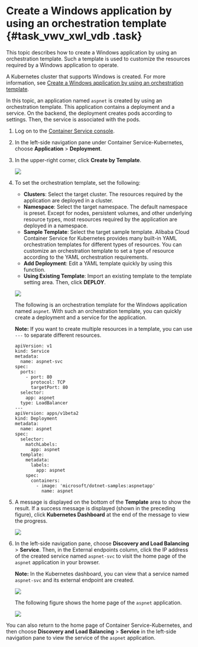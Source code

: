 # Create a Windows application by using an orchestration template {#task_vwv_xwl_vdb .task}

This topic describes how to create a Windows application by using an orchestration template. Such a template is used to customize the resources required by a Windows application to operate.

A Kubernetes cluster that supports Windows is created. For more information, see [Create a Windows application by using an orchestration template](#).

In this topic, an application named `aspnet` is created by using an orchestration template. This application contains a deployment and a service. On the backend, the deployment creates pods according to settings. Then, the service is associated with the pods.

1.  Log on to the [Container Service console](https://partners-intl.console.aliyun.com/#/cs).
2.  In the left-side navigation pane under Container Service-Kubernetes, choose **Application** \> **Deployment**.
3.  In the upper-right corner, click **Create by Template**. 

    ![](http://static-aliyun-doc.oss-cn-hangzhou.aliyuncs.com/assets/img/150114/155710680441756_en-US.png)

4.  To set the orchestration template, set the following: 

    -   **Clusters**: Select the target cluster. The resources required by the application are deployed in a cluster.
    -   **Namespace**: Select the target namespace. The default namespace is preset. Except for nodes, persistent volumes, and other underlying resource types, most resources required by the application are deployed in a namespace.
    -   **Sample Template**: Select the target sample template. Alibaba Cloud Container Service for Kubernetes provides many built-in YAML orchestration templates for different types of resources. You can customize an orchestration template to set a type of resource according to the YAML orchestration requirements.
    -   **Add Deployment**: Edit a YAML template quickly by using this function.
    -   **Using Existing Template**: Import an existing template to the template setting area.
    Then, click **DEPLOY**.

    ![](http://static-aliyun-doc.oss-cn-hangzhou.aliyuncs.com/assets/img/150114/155710680441759_en-US.png)

    The following is an orchestration template for the Windows application named `aspnet`. With such an orchestration template, you can quickly create a deployment and a service for the application.

    **Note:** If you want to create multiple resources in a template, you can use `---` to separate different resources.

    ```
    apiVersion: v1
    kind: Service
    metadata:
      name: aspnet-svc
    spec:
      ports:
        - port: 80
          protocol: TCP
          targetPort: 80
      selector:
        app: aspnet
      type: LoadBalancer
    ---
    apiVersion: apps/v1beta2
    kind: Deployment
    metadata:
      name: aspnet
    spec:
      selector:
        matchLabels:
          app: aspnet
      template:
        metadata:
          labels:
            app: aspnet
        spec:
          containers:
            - image: 'microsoft/dotnet-samples:aspnetapp'
              name: aspnet
    ```

5.  A message is displayed on the bottom of the **Template** area to show the result. If a success message is displayed \(shown in the preceding figure\), click **Kubernetes Dashboard** at the end of the message to view the progress. 

    ![](http://static-aliyun-doc.oss-cn-hangzhou.aliyuncs.com/assets/img/150114/155710680441783_en-US.png)

6.  In the left-side navigation pane, choose **Discovery and Load Balancing** \> **Service**. Then, in the External endpoints column, click the IP address of the created service named `aspnet-svc` to visit the home page of the `aspnet` application in your browser. 

    **Note:** In the Kubernetes dashboard, you can view that a service named `aspnet-svc` and its external endpoint are created.

    ![](http://static-aliyun-doc.oss-cn-hangzhou.aliyuncs.com/assets/img/150114/155710680441786_en-US.png)

    The following figure shows the home page of the `aspnet` application.

    ![](http://static-aliyun-doc.oss-cn-hangzhou.aliyuncs.com/assets/img/150114/155710680441787_en-US.png)


You can also return to the home page of Container Service-Kubernetes, and then choose **Discovery and Load Balancing** \> **Service** in the left-side navigation pane to view the service of the `aspnet` application.

